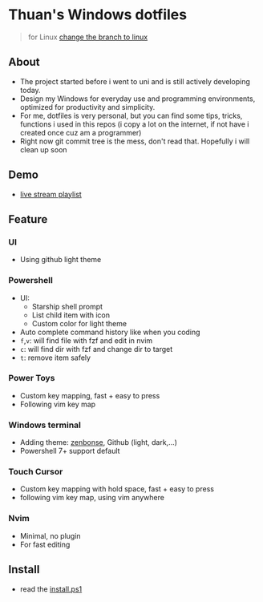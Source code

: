 # Thuan's Windows dotfiles

> for Linux [change the branch to linux](<https://github.com/thuanpham2311/dotfiles/tree/linux>)

## About

- The project started before i went to uni and is still actively developing today.
- Design my Windows for everyday use and programming environments, optimized for productivity and simplicity.
- For me, dotfiles is very personal, but you can find some tips, tricks, functions i used in this repos (i copy a lot on the internet, if not have i created once cuz am a programmer)
- Right now git commit tree is the mess, don't read that. Hopefully i will clean up soon

## Demo

- [live stream playlist](https://www.youtube.com/playlist?list=PLiK7Zu7FR9jXXRToBRaOxpYsPAxy06xsi)

## Feature

### UI

- Using github light theme

### Powershell

- UI:
  - Starship shell prompt
  - List child item with icon
  - Custom color for light theme
- Auto complete command history like when you coding
- `f`,`v`: will find file with fzf and edit in nvim
- `c`: will find dir with fzf and change dir to target
- `t`: remove item safely

### Power Toys

- Custom key mapping, fast + easy to press
- Following vim key map

### Windows terminal

- Adding theme: [zenbonse](https://github.com/mcchrish/zenbones.nvim), Github (light, dark,...)
- Powershell 7+ support default

### Touch Cursor

- Custom key mapping with hold space, fast + easy to press
- following vim key map, using vim anywhere

### Nvim

- Minimal, no plugin
- For fast editing

## Install

- read the [install.ps1](https://github.com/thuanpham2311/dotfiles/blob/windows/install.ps1)
